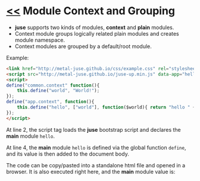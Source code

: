 # [<<](..) Module Context and Grouping

* **juse** supports two kinds of modules, **context** and **plain** modules.
* Context module groups logically related plain modules and creates module namespace.
* Context modules are grouped by a default/root module.

Example:

```html
<link href="http://metal-juse.github.io/css/example.css" rel="stylesheet"/>
<script src="http://metal-juse.github.io/juse-up.min.js" data-app="hello@app"></script>
<script>
define("common.context" function(){
	this.define("world", "World!");
});
define("app.context", function(){
	this.define("hello", ["world"], function($world){ return "hello " + $world; });
});
</script>
```

At line 2, the script tag loads the **juse** bootstrap script and declares the **main** module `hello`.

At line 4, the **main** module `hello` is defined via the global function `define`, and its value is then added to the document body.

The code can be copy/pasted into a standalone html file and opened in a browser.
It is also executed right here, and the **main** module value is:

<section>
<link href="http://metal-juse.github.io/css/example.css" rel="stylesheet"/>
<script src="http://metal-juse.github.io/juse-up.min.js" data-app="hello@app"></script>
<script>
define("common.context" function(){
	this.define("world", "Common World!");
});
define("app.context", function(){
	this.define("hello", ["world@common"], function($world){ return "hello " + $world; });
});
</script>
</section>
